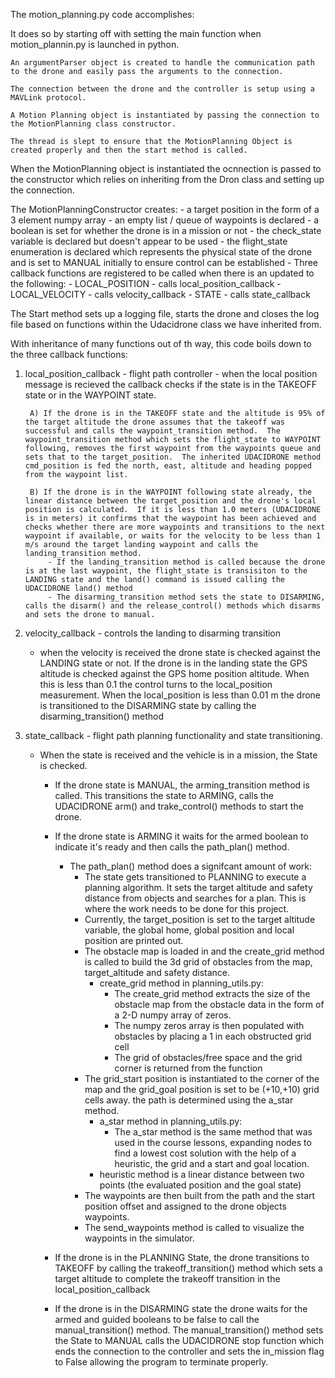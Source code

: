 The motion_planning.py code accomplishes:

It does so by starting off with setting the main function when motion_plannin.py is launched in python.

    An argumentParser object is created to handle the communication path to the drone and easily pass the arguments to the connection. 
    
    The connection between the drone and the controller is setup using a MAVLink protocol.

    A Motion Planning object is instantiated by passing the connection to the MotionPlanning class constructor.

    The thread is slept to ensure that the MotionPlanning Object is created properly and then the start method is called.


When the MotionPlanning object is instantiated the ocnnection is passed to the constructor which relies on inheriting from the Dron class and setting up the connection.

The MotionPlanningConstructor creates:
    - a target position in the form of a 3 element numpy array
    - an empty list / queue of waypoints is declared
    - a boolean is set for whether the drone is in a mission or not
    - the check_state variable is declared but doesn't appear to be used
    - the flight_state enumeration is declared which represents the physical state of the drone and is set to MANUAL initially to ensure control can be established
    - Three callback functions are registered to be called when there is an updated to the following:
        - LOCAL_POSITION - calls local_position_callback
        - LOCAL_VELOCITY - calls velocity_callback
        - STATE - calls state_callback

The Start method sets up a logging file, starts the drone and closes the log file based on functions within the Udacidrone class we have inherited from.

With inheritance of many functions out of th way, this code boils down to the three callback functions:


1) local_position_callback - flight path controller
        - when the local position message is recieved the callback checks if the state is in the TAKEOFF state or in the WAYPOINT state.
        
        A) If the drone is in the TAKEOFF state and the altitude is 95% of the target altitude the drone assumes that the takeoff was successful and calls the waypoint_transition method.  The waypoint_transition method which sets the flight_state to WAYPOINT following, removes the first waypoint from the waypoints queue and sets that to the target_position.  The inherited UDACIDRONE method cmd_position is fed the north, east, altitude and heading popped from the waypoint list.

        B) If the drone is in the WAYPOINT following state already, the linear distance between the target_position and the drone's local position is calculated.  If it is less than 1.0 meters (UDACIDRONE is in meters) it confirms that the waypoint has been achieved and checks whether there are more waypoints and transitions to the next waypoint if available, or waits for the velocity to be less than 1 m/s around the target landing waypoint and calls the landing_transition method.
            - If the landing_transition method is called because the drone is at the last waypoint, the flight_state is transisiton to the LANDING state and the land() command is issued calling the UDACIDRONE land() method
            - The disarming_transition method sets the state to DISARMING, calls the disarm() and the release_control() methods which disarms and sets the drone to manual.



2) velocity_callback - controls the landing to disarming transition
    - when the velocity is received the drone state is checked against the LANDING state or not.  If the drone is in the landing state the GPS altitude is checked against the GPS home position altitude.  When this is less than 0.1 the control turns to the local_position measurement.  When the local_position is less than 0.01 m the drone is transitioned to the DISARMING state by calling the disarming_transition() method


3) state_callback - flight path planning functionality and state transitioning.
    - When the state is received and the vehicle is in a mission, the State is checked.  
        - If the drone state is MANUAL, the arming_transition method is called. This transitions the state to ARMING, calls the UDACIDRONE arm() and trake_control() methods to start the drone.
        - If the drone state is ARMING it waits for the armed boolean to indicate it's ready and then calls the path_plan() method.
            - The path_plan() method does a signifcant amount of work:
                - The state gets transitioned to PLANNING to execute a planning algorithm. 
                It sets the target altitude and safety distance from objects and searches for a plan.  This is where the work needs to be done for this project.
                - Currently, the target_position is set to the target altitude variable, the global home, global position and local position are printed out.
                - The obstacle map is loaded in and the create_grid method is called to build the 3d grid of obstacles from the map, target_altitude and safety distance.
                    - create_grid method in planning_utils.py:
                        - The create_grid method extracts the size of the obstacle map from the obstacle data in the form of a 2-D numpy array of zeros.
                        - The numpy zeros array is then populated with obstacles by placing a 1 in each obstructed grid cell
                        - The grid of obstacles/free space and the grid corner is returned from the function 
                - The grid_start position is instantiated to the corner of the map and the grid_goal position is set to be (+10,+10) grid cells away.
                the path is determined using the a_star method.
                    - a_star method in planning_utils.py:
                        - The a_star method is the same method that was used in the course lessons, expanding nodes to find a lowest cost solution with the help of a heuristic, the grid and a start and goal location.
                    - heuristic method is a linear distance between two points (the evaluated position and the goal state)
                - The waypoints are then built from the path and the start position offset and assigned to the drone objects waypoints.
                - The send_waypoints method is called to visualize the waypoints in the simulator.

        - If the drone is in the PLANNING State, the drone transitions to TAKEOFF by calling the trakeoff_transition() method which sets a target altitude to complete the trakeoff transition in the local_position_callback

        - If the drone is in the DISARMING state the drone waits for the armed and guided booleans to be false to call the manual_transition() method.  The manual_transition() method sets the State to MANUAL calls the UDACIDRONE stop function which ends the connection to the controller and sets the in_mission flag to False allowing the program to terminate properly.